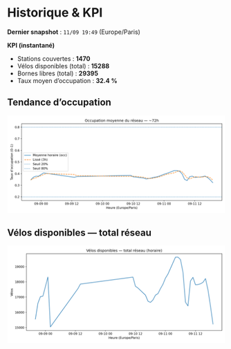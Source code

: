 # Historique & KPI

**Dernier snapshot** : `11/09 19:49` (Europe/Paris)

**KPI (instantané)**

- Stations couvertes : **1470**
- Vélos disponibles (total) : **15288**
- Bornes libres (total) : **29395**
- Taux moyen d’occupation : **32.4 %**

## Tendance d’occupation

![Mean occupancy](assets/figs/occupancy_last72h.png)

## Vélos disponibles — total réseau

![Bikes total](assets/figs/bikes_total_last72h.png)
